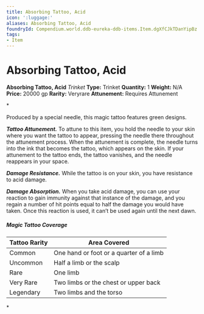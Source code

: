 ```yaml
---
title: Absorbing Tattoo, Acid
icon: ':luggage:'
aliases: Absorbing Tattoo, Acid
foundryId: Compendium.world.ddb-eureka-ddb-items.Item.dgXfCJkTDanYipBz
tags:
- Item
---
```


# Absorbing Tattoo, Acid

**Absorbing Tattoo, Acid**
_Trinket_
**Type:** Trinket
**Quantity:** 1
**Weight:** N/A
**Price:** 20000 gp
**Rarity:** Veryrare
**Attunement:** Requires Attunement

*<p>Produced by a special needle, this magic tattoo features green designs.

***Tattoo Attunement.*** To attune to this item, you hold the needle to your skin where you want the tattoo to appear, pressing the needle there throughout the attunement process. When the attunement is complete, the needle turns into the ink that becomes the tattoo, which appears on the skin. If your attunement to the tattoo ends, the tattoo vanishes, and the needle reappears in your space.

***Damage Resistance.*** While the tattoo is on your skin, you have resistance to acid damage.

***Damage Absorption.*** When you take acid damage, you can use your reaction to gain immunity against that instance of the damage, and you regain a number of hit points equal to half the damage you would have taken. Once this reaction is used, it can’t be used again until the next dawn.</p>
<h5 id="MagicTattooCoverageTable">Magic Tattoo Coverage</h5>
<table class="compendium-left-aligned-table">
<thead>
<tr>
<th>Tattoo Rarity</th>
<th>Area Covered</th>
</tr>
</thead>
<tbody>
<tr>
<td>Common</td>
<td>One hand or foot or a quarter of a limb</td>
</tr>
<tr>
<td>Uncommon</td>
<td>Half a limb or the scalp</td>
</tr>
<tr>
<td>Rare</td>
<td>One limb</td>
</tr>
<tr>
<td>Very Rare</td>
<td>Two limbs or the chest or upper back</td>
</tr>
<tr>
<td>Legendary</td>
<td>Two limbs and the torso</td>
</tr>
</tbody>
</table>*